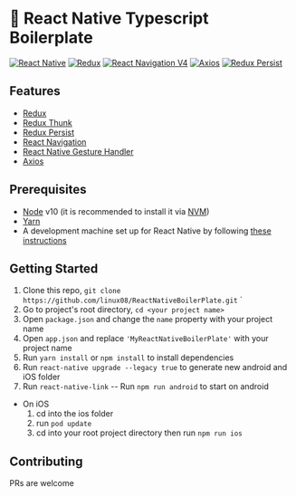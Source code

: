 # 🚀 React Native Typescript Boilerplate

[![React Native](https://img.shields.io/badge/React%20Native-v0.60.5-blue.svg)](https://facebook.github.io/react-native/)
[![Redux](https://img.shields.io/badge/Redux-v4.0.4-blue.svg)](https://redux.js.org/)
[![React Navigation V4](https://img.shields.io/badge/React%20Navigation-v3.11-blue.svg)](https://reactnavigation.org/)
[![Axios](https://img.shields.io/badge/Axios-v0.19.0-blue.svg)](https://github.com/axios/axios)
[![Redux Persist](https://img.shields.io/badge/Redux%20Persist-v5.10.0-blue.svg)](https://github.com/rt2zz/redux-persist)

## Features

- [Redux](http://redux.js.org/)
- [Redux Thunk](https://github.com/reduxjs/redux-thunk)
- [Redux Persist](https://github.com/rt2zz/redux-persist/)
- [React Navigation](https://reactnavigation.org/)
- [React Native Gesture Handler](https://github.com/kmagiera/react-native-gesture-handler)
- [Axios](https://github.com/axios/axios)

## Prerequisites

- [Node](https://nodejs.org) v10 (it is recommended to install it via [NVM](https://github.com/creationix/nvm))
- [Yarn](https://yarnpkg.com/)
- A development machine set up for React Native by following [these instructions](https://facebook.github.io/react-native/docs/getting-started.html)

## Getting Started

1. Clone this repo, `git clone https://github.com/linux08/ReactNativeBoilerPlate.git` <your project name>`
2. Go to project's root directory, `cd <your project name>`
3. Open `package.json` and change the `name` property with your project name
4. Open `app.json` and replace `'MyReactNativeBoilerPlate'` with your project name
5. Run `yarn install` or `npm install` to install dependencies
6. Run `react-native upgrade --legacy true` to generate new android and iOS folder
7. Run `react-native-link`
   -- Run `npm run android` to start on android

- On iOS
  1. cd into the ios folder
  2. run `pod update`
  3. cd into your root project directory then run `npm run ios`

## Contributing

PRs are welcome
